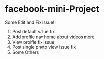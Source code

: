 # facebook-mini-Project
Some Edit and Fix issue!!

1. Post default value fix 
2. Add profile nav home about videos more 
3. View proifle fix issue
4. Post single photo view issue fix
5. Some Others 

